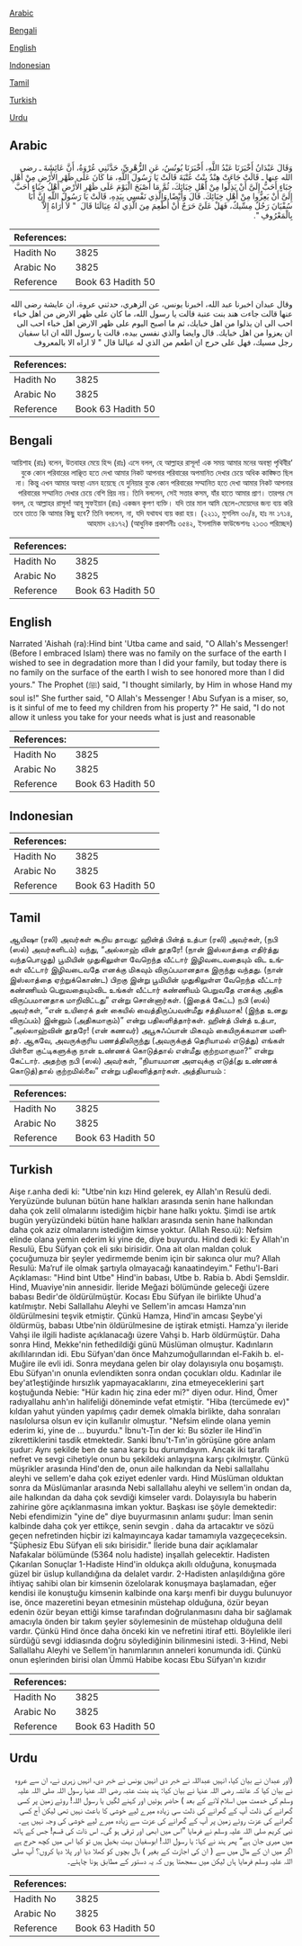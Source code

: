 [Arabic](#arabic)

[Bengali](#bengali)

[English](#english)

[Indonesian](#indonesian)

[Tamil](#tamil)

[Turkish](#turkish)

[Urdu](#urdu)

## Arabic


<div dir="rtl" lang="ar" style={{fontSize:'larger',backgroundColor:'#f8f9fa',padding:20}}>
وَقَالَ عَبْدَانُ أَخْبَرَنَا عَبْدُ اللَّهِ، أَخْبَرَنَا يُونُسُ، عَنِ الزُّهْرِيِّ، حَدَّثَنِي عُرْوَةُ، أَنَّ عَائِشَةَ ـ رضى الله عنها ـ قَالَتْ جَاءَتْ هِنْدٌ بِنْتُ عُتْبَةَ قَالَتْ يَا رَسُولَ اللَّهِ، مَا كَانَ عَلَى ظَهْرِ الأَرْضِ مِنْ أَهْلِ خِبَاءٍ أَحَبُّ إِلَىَّ أَنْ يَذِلُّوا مِنْ أَهْلِ خِبَائِكَ، ثُمَّ مَا أَصْبَحَ الْيَوْمَ عَلَى ظَهْرِ الأَرْضِ أَهْلُ خِبَاءٍ أَحَبَّ إِلَىَّ أَنْ يَعِزُّوا مِنْ أَهْلِ خِبَائِكَ‏.‏ قَالَ وَأَيْضًا وَالَّذِي نَفْسِي بِيَدِهِ، قَالَتْ يَا رَسُولَ اللَّهِ إِنَّ أَبَا سُفْيَانَ رَجُلٌ مِسِّيكٌ، فَهَلْ عَلَىَّ حَرَجٌ أَنْ أُطْعِمَ مِنَ الَّذِي لَهُ عِيَالَنَا قَالَ ‏ "‏ لاَ أُرَاهُ إِلاَّ بِالْمَعْرُوفِ ‏"‏‏.‏
</div>
<div style={{backgroundColor:'#f8f9fa',padding:20, marginBottom: 10}}><table> <thead> <tr> <th>References:</th> <th></th> </tr> </thead> <tbody><tr><td>Hadith No</td><td>3825</td></tr><tr><td>Arabic No</td><td>3825</td></tr><tr><td>Reference</td><td>Book 63 Hadith 50</td></tr></tbody></table></div>


<div dir="rtl" lang="ar" style={{fontSize:'larger',backgroundColor:'#f8f9fa',padding:20}}>
وقال عبدان اخبرنا عبد الله، اخبرنا يونس، عن الزهري، حدثني عروة، ان عايشة رضى الله عنها قالت جاءت هند بنت عتبة قالت يا رسول الله، ما كان على ظهر الارض من اهل خباء احب الى ان يذلوا من اهل خبايك، ثم ما اصبح اليوم على ظهر الارض اهل خباء احب الى ان يعزوا من اهل خبايك. قال وايضا والذي نفسي بيده، قالت يا رسول الله ان ابا سفيان رجل مسيك، فهل على حرج ان اطعم من الذي له عيالنا قال " لا اراه الا بالمعروف
</div>
<div style={{backgroundColor:'#f8f9fa',padding:20, marginBottom: 10}}><table> <thead> <tr> <th>References:</th> <th></th> </tr> </thead> <tbody><tr><td>Hadith No</td><td>3825</td></tr><tr><td>Arabic No</td><td>3825</td></tr><tr><td>Reference</td><td>Book 63 Hadith 50</td></tr></tbody></table></div>

## Bengali


<div dir="rtl" lang="bn" style={{fontSize:'larger',backgroundColor:'#f8f9fa',padding:20}}>
‘আয়িশাহ (রাঃ) বলেন, উতবাহর মেয়ে হিন্দ (রাঃ) এসে বলল, হে আল্লাহর রাসূল! এক সময় আমার মনের অবস্থা পৃথিবীর বুকে কোন পরিবারের লাঞ্ছিত হতে দেখা আমার নিকট আপনার পরিবারের অপমানিত দেখার চেয়ে অধিক কাঙ্ক্ষিত ছিল না। কিন্তু এখন আমার অবস্থা এমন হয়েছে যে দুনিয়ার বুকে কোন পরিবারের সম্মানিত হতে দেখা আমার নিকট আপনার পরিবারের সম্মানিত দেখার চেয়ে বেশি প্রিয় নয়। তিনি বললেন, সেই সত্তার কসম, যাঁর হাতে আমার প্রাণ। তারপর সে বলল, হে আল্লাহর রাসূল! আবূ সুফইয়ান (রাঃ) একজন কৃপণ ব্যক্তি। যদি তার মাল আমি ছেলে-মেয়েদের জন্য ব্যয় করি তবে তাতে কি আমার কিছু হবে? তিনি বললেন, না, যদি যথাযথ ব্যয় করা হয়। (২২১১, মুসলিম ৩০/৪, হাঃ নং ১৭১৪, আহমাদ ২৪১৭২) (আধুনিক প্রকাশনীঃ ৩৫৪২, ইসলামিক ফাউন্ডেশনঃ ২১৩৩ পরিচ্ছেদ)
</div>
<div style={{backgroundColor:'#f8f9fa',padding:20, marginBottom: 10}}><table> <thead> <tr> <th>References:</th> <th></th> </tr> </thead> <tbody><tr><td>Hadith No</td><td>3825</td></tr><tr><td>Arabic No</td><td>3825</td></tr><tr><td>Reference</td><td>Book 63 Hadith 50</td></tr></tbody></table></div>

## English


<div dir="ltr" lang="en" style={{fontSize:'larger',backgroundColor:'#f8f9fa',padding:20}}>
Narrated 'Aishah (ra):Hind bint 'Utba came and said, "O Allah's Messenger! (Before I embraced Islam) there was no family on the surface of the earth I wished to see in degradation more than I did your family, but today there is no family on the surface of the earth I wish to see honored more than I did yours." The Prophet (ﷺ) said, "I thought similarly, by Him in whose Hand my soul is!" She further said, "O Allah's Messenger ! Abu Sufyan is a miser, so, is it sinful of me to feed my children from his property ?" He said, "I do not allow it unless you take for your needs what is just and reasonable
</div>
<div style={{backgroundColor:'#f8f9fa',padding:20, marginBottom: 10}}><table> <thead> <tr> <th>References:</th> <th></th> </tr> </thead> <tbody><tr><td>Hadith No</td><td>3825</td></tr><tr><td>Arabic No</td><td>3825</td></tr><tr><td>Reference</td><td>Book 63 Hadith 50</td></tr></tbody></table></div>

## Indonesian


<div dir="ltr" lang="id" style={{fontSize:'larger',backgroundColor:'#f8f9fa',padding:20}}>

</div>
<div style={{backgroundColor:'#f8f9fa',padding:20, marginBottom: 10}}><table> <thead> <tr> <th>References:</th> <th></th> </tr> </thead> <tbody><tr><td>Hadith No</td><td>3825</td></tr><tr><td>Arabic No</td><td>3825</td></tr><tr><td>Reference</td><td>Book 63 Hadith 50</td></tr></tbody></table></div>

## Tamil


<div dir="ltr" lang="ta" style={{fontSize:'larger',backgroundColor:'#f8f9fa',padding:20}}>
ஆயிஷா (ரலி) அவர்கள் கூறிய தாவது: ஹின்த் பின்த் உத்பா (ரலி) அவர்கள், (நபி (ஸல்) அவர்களிடம்) வந்து, “அல்லாஹ் வின் தூதரே! (நான் இஸ்லாத்தை எதிர்த்து வந்தபொழுது) பூமியின் முதுகிலுள்ள வேறெந்த வீட்டார் இழிவடைவதையும் விட உங்கள் வீட்டார் இழிவடைவதே எனக்கு மிகவும் விருப்பமானதாக இருந்து வந்தது. (நான் இஸ்லாத்தை ஏற்றுக்கொண்ட) பிறகு இன்று பூமியின் முதுகிலுள்ள வேறெந்த வீட்டார் கண்ணியம் பெறுவதையும்விட உங்கள் வீட்டார் கண்ணியம் பெறுவதே எனக்கு அதிக விருப்பமானதாக மாறிவிட்டது” என்று சொன்னார்கள். (இதைக் கேட்ட) நபி (ஸல்) அவர்கள், “என் உயிரைக் தன் கையில் வைத்திருப்பவன்மீது சத்தியமாக! (இந்த உனது விருப்பம்) இன்னும் (அதிகமாகும்)” என்று பதிலளித்தார்கள். ஹின்த் பின்த் உத்பா, “அல்லாஹ்வின் தூதரே! (என் கணவர்) அபூசுஃப்யான் மிகவும் கையிருக்கமான மனிதர். ஆகவே, அவருக்குரிய பணத்திலிருந்து (அவருக்குத் தெரியாமல் எடுத்து) எங்கள் பிள்ளை குட்டிகளுக்கு நான் உண்ணக் கொடுத்தால் என்மீது குற்றமாகுமா?” என்று கேட்டார். அதற்கு நபி (ஸல்) அவர்கள், “நியாயமான அளவுக்கு எடுத்(து உண்ணக் கொடுத்)தால் குற்றமில்லை” என்று பதிலளித்தார்கள். அத்தியாயம் :
</div>
<div style={{backgroundColor:'#f8f9fa',padding:20, marginBottom: 10}}><table> <thead> <tr> <th>References:</th> <th></th> </tr> </thead> <tbody><tr><td>Hadith No</td><td>3825</td></tr><tr><td>Arabic No</td><td>3825</td></tr><tr><td>Reference</td><td>Book 63 Hadith 50</td></tr></tbody></table></div>

## Turkish


<div dir="ltr" lang="tr" style={{fontSize:'larger',backgroundColor:'#f8f9fa',padding:20}}>
Aişe r.anha dedi ki: "Utbe'nin kızı Hind gelerek, ey Allah'ın Resulü dedi. Yeryüzünde bulunan bütün hane halkları arasında senin hane halkından daha çok zelil olmalarını istediğim hiçbir hane halkı yoktu. Şimdi ise artık bugün yeryüzündeki bütün hane halkları arasında senin hane halkından daha çok aziz olmalarını istediğim kimse yoktur. (Allah Reso.ıü): Nefsim elinde olana yemin ederim ki yine de, diye buyurdu. Hind dedi ki: Ey Allah'ın Resulü, Ebu Süfyan çok eli sıkı birisidir. Ona ait olan maldan çoluk çocuğumuza bir şeyler yedirmemde benim için bir sakınca olur mu? Allah Resulü: Ma’ruf ile olmak şartıyla olmayacağı kanaatindeyim." Fethu'l-Bari Açıklaması: "Hind bint Utbe" Hind'in babası, Utbe b. Rabia b. Abdi ŞemsIdir. Hind, Muaviye'nin annesidir. İleride Meğazi bölümünde geleceği üzere babası Bedir'de öldürülmüştür. Kocası Ebu Süfyan ile birlikte Uhud'a katılmıştır. Nebi Sallallahu Aleyhi ve Sellem'in amcası Hamza'nın öldürülmesini teşvik etmiştir. Çünkü Hamza, Hind'in amcası Şeybe'yi öldürmüş, babası Utbe'nin öldürülmesine de iştirak etmişti. Hamza'yı ileride Vahşi ile ilgili hadiste açıklanacağı üzere Vahşi b. Harb öldürmüştür. Daha sonra Hind, Mekke'nin fethedildiği günü Müslüman olmuştur. Kadınların akıllılarından idi. Ebu Süfyan'dan önce Mahzumoğullarından el-Fakih b. el-Muğire ile evli idi. Sonra meydana gelen bir olay dolayısıyla onu boşamıştı. Ebu Süfyan'ın onunla evlendikten sonra ondan çocukları oldu. Kadınlar ile bey'at1eştiğinde hırsızlık yapmayacaklarını, zina etmeyeceklerini şart koştuğunda Nebie: "Hür kadın hiç zina eder mi?" diyen odur. Hind, Ömer radıyalIahu anh'ın halifeliği döneminde vefat etmiştir. "Hiba (tercümede ev)" kıldan yahut yünden yapılmış çadır demek olmakla birlikte, daha sonraları nasılolursa olsun ev için kullanılır olmuştur. "Nefsim elinde olana yemin ederim ki, yine de ... buyurdu." İbnu't-Tın der ki: Bu sözler ile Hind'in zikrettiklerini tasdik etmektedir. Sanki İbnu't-Tın'in görüşüne göre anlam şudur: Aynı şekilde ben de sana karşı bu durumdayım. Ancak iki taraflı nefret ve sevgi cihetiyle onun bu şekildeki anlayışına karşı çıkılmıştır. Çünkü müşrikler arasında Hind'den de, onun aile halkından da Nebi salIalIahu aleyhi ve selIem'e daha çok eziyet edenler vardı. Hind Müslüman olduktan sonra da Müslümanlar arasında Nebi salIalIahu aleyhi ve selIem'in ondan da, aile halkından da daha çok sevdiği kimseler vardı. Dolayısıyla bu haberin zahirine göre açıklanmasına imkan yoktur. Başkası ise şöyle demektedir: Nebi efendimizin "yine de" diye buyurmasının anlamı şudur: İman senin kalbinde daha çok yer ettikçe, senin sevgin . daha da artacaktır ve sözü geçen nefretinden hiçbir izi kalmayıncaya kadar tamamıyla vazgeçeceksin. "Şüphesiz Ebu Süfyan eli sıkı birisidir." İleride buna dair açıklamalar Nafakalar bölümünde (5364 nolu hadiste) inşallah gelecektir. Hadisten Çıkarılan Sonuçlar 1-Hadiste Hind'in oldukça akıllı olduğuna, konuşmada güzel bir üslup kullandığına da delalet vardır. 2-Hadisten anlaşıldığına göre ihtiyaç sahibi olan bir kimsenin özelolarak konuşmaya başlamadan, eğer kendisi ile konuştuğu kimsenin kalbinde ona karşı menfi bir duygu bulunuyor ise, önce mazeretini beyan etmesinin müstehap olduğuna, özür beyan edenin özür beyan ettiği kimse tarafından doğrulanmasını daha bir sağlamak amacıyla önden bir takım şeyler söylemesinin de müstehap olduğuna delil vardır. Çünkü Hind önce daha önceki kin ve nefretini itiraf etti. Böylelikle ileri sürdüğü sevgi iddiasında doğru söylediğinin bilinmesini istedi. 3-Hind, Nebi Sallallahu Aleyhi ve Sellem'in hanımlarının anneleri konumunda idi. Çünkü onun eşlerinden birisi olan Ümmü Habibe kocası Ebu Süfyan'ın kızıdır
</div>
<div style={{backgroundColor:'#f8f9fa',padding:20, marginBottom: 10}}><table> <thead> <tr> <th>References:</th> <th></th> </tr> </thead> <tbody><tr><td>Hadith No</td><td>3825</td></tr><tr><td>Arabic No</td><td>3825</td></tr><tr><td>Reference</td><td>Book 63 Hadith 50</td></tr></tbody></table></div>

## Urdu


<div dir="rtl" lang="ur" style={{fontSize:'larger',backgroundColor:'#f8f9fa',padding:20}}>
(اور عبدان نے بیان کیا، انہیں عبداللہ نے خبر دی انہیں یونس نے خبر دی، انہیں زہری نے، ان سے عروہ نے بیان کیا کہ عائشہ رضی اللہ عنہا نے بیان کیا: ہند بنت عتبہ رضی اللہ عنہا رسول اللہ صلی اللہ علیہ وسلم کی خدمت میں اسلام لانے کے بعد ) حاضر ہوئیں اور کہنے لگیں یا رسول اللہ! روئے زمین پر کسی گھرانے کی ذلت آپ کے گھرانے کی ذلت سی زیادہ میرے لیے خوشی کا باعث نہیں تھی لیکن آج کسی گھرانے کی عزت روئے زمین پر آپ کے گھرانے کی عزت سے زیادہ میرے لیے خوشی کی وجہ نہیں ہے۔ نبی کریم صلی اللہ علیہ وسلم نے فرمایا ”اس میں ابھی اور ترقی ہو گی۔ اس ذات کی قسم! جس کے ہاتھ میں میری جان ہے“ پھر ہند نے کہا: یا رسول اللہ! ابوسفیان بہت بخیل ہیں تو کیا اس میں کچھ حرج ہے اگر میں ان کے مال میں سے ( ان کی اجازت کے بغیر ) بال بچوں کو کھلا دیا اور پلا دیا کروں؟ آپ صلی اللہ علیہ وسلم فرمایا ہاں لیکن میں سمجھتا ہوں کہ یہ دستور کے مطابق ہونا چاہئے۔
</div>
<div style={{backgroundColor:'#f8f9fa',padding:20, marginBottom: 10}}><table> <thead> <tr> <th>References:</th> <th></th> </tr> </thead> <tbody><tr><td>Hadith No</td><td>3825</td></tr><tr><td>Arabic No</td><td>3825</td></tr><tr><td>Reference</td><td>Book 63 Hadith 50</td></tr></tbody></table></div>